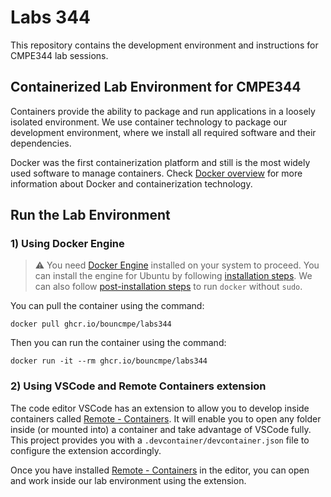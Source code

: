 # Labs 344

This repository contains the development environment and instructions for CMPE344 lab sessions. 

## Containerized Lab Environment for CMPE344

Containers provide the ability to package and run applications in a loosely isolated environment. We use container technology to package our development environment, where we install all required software and their dependencies. 

Docker was the first containerization platform and still is the most widely used software to manage containers. Check [Docker overview](https://docs.docker.com/get-started/overview/) for more information about Docker and containerization technology.

## Run the Lab Environment

### 1) Using Docker Engine

> :warning: You need [Docker Engine](https://docs.docker.com/engine/) installed on your system to proceed. You can install the engine for Ubuntu by following [installation steps](https://docs.docker.com/engine/install/ubuntu/). We can also follow [post-installation steps](https://docs.docker.com/engine/install/linux-postinstall/) to run `docker` without `sudo`.

You can pull the container using the command:
```
docker pull ghcr.io/bouncmpe/labs344
```

Then you can run the container using the command:
```
docker run -it --rm ghcr.io/bouncmpe/labs344
```

### 2) Using VSCode and Remote Containers extension

The code editor VSCode has an extension to allow you to develop inside containers called [Remote - Containers](https://code.visualstudio.com/docs/remote/containers). It will enable you to open any folder inside (or mounted into) a container and take advantage of VSCode fully. This project provides you with a `.devcontainer/devcontainer.json` file to configure the extension accordingly.

Once you have installed [Remote - Containers](https://code.visualstudio.com/docs/remote/containers) in the editor, you can open and work inside our lab environment using the extension.
